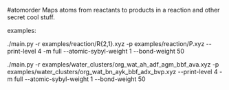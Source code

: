 #atomorder
Maps atoms from reactants to products in a reaction and other secret cool stuff.

examples:

./main.py -r examples/reaction/R{2,1}.xyz -p examples/reaction/P.xyz --print-level 4 -m full --atomic-sybyl-weight 1 --bond-weight 50

./main.py -r examples/water_clusters/org_wat_ah_adf_agm_bbf_ava.xyz -p examples/water_clusters/org_wat_bn_ayk_bbf_adx_bvp.xyz --print-level 4 -m full --atomic-sybyl-weight 1 --bond-weight 50

